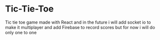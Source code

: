 # Tic-Tie-Toe
Tic tie toe game made with React and in the future i will add socket io to make it multiplayer and add Firebase to record scores but for now i will do only one to one
